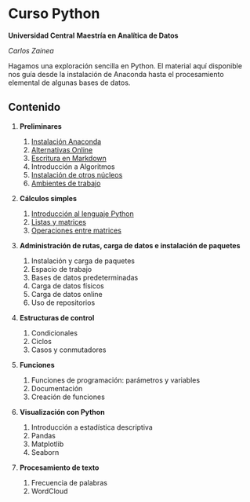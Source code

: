 # Curso Python
**Universidad Central**
**Maestría en Analítica de Datos**

*Carlos Zainea*

Hagamos una exploración sencilla en Python. El material aquí disponible nos guía desde la instalación de Anaconda hasta el procesamiento elemental de algunas bases de datos. 

## Contenido

1. **Preliminares**
    1. [Instalación Anaconda ](https://github.com/Izainea/Curso-Python/blob/master/Cuadernos/Instalaci%C3%B3n-de-Anaconda.ipynb)
    2. [Alternativas Online](https://github.com/Izainea/Curso-Python/blob/master/Cuadernos/Alternativas-Online.ipynb)
    3. [Escritura en Markdown](https://daringfireball.net/projects/markdown/basics)
    4. Introducción a Algoritmos
    5. [Instalación de otros núcleos](https://github.com/Izainea/Curso-Python/blob/master/Cuadernos/Instalando_Kernels.ipynb)
    6. [Ambientes de trabajo](https://github.com/Izainea/Curso-Python/blob/master/Cuadernos/Ambientes.ipynb)
  
2. **Cálculos simples**
    1. [Introducción al lenguaje Python](https://github.com/Izainea/Curso-Python/blob/master/Cuadernos/Introducci%C3%B3n%20al%20lenguaje%20Python.ipynb)
    3. [Listas y matrices](https://github.com/Izainea/Curso-Python/blob/master/Cuadernos/Listas%20y%20arreglos%20de%20Python.ipynb)
    4. [Operaciones entre matrices]()
    
3. **Administración de rutas, carga de datos e instalación de paquetes**	
    1. Instalación y carga de paquetes
    2. Espacio de trabajo
    3. Bases de datos predeterminadas
    4. Carga de datos físicos
    5. Carga de datos online
    6. Uso de repositorios
    
4. **Estructuras de control**	
    1. Condicionales
    2. Ciclos
    3. Casos y conmutadores
    
5. **Funciones**
    1. Funciones de programación: parámetros y variables
    2. Documentación
    3. Creación de funciones
    
6.	**Visualización con Python**
    1. Introducción a estadística descriptiva
    2. Pandas
    3. Matplotlib
    4. Seaborn
    
8. **Procesamiento de texto**
    1. Frecuencia de palabras
    2. WordCloud
    
